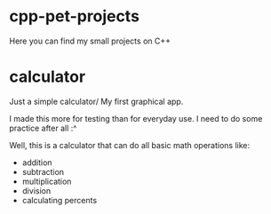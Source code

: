 # cpp-pet-projects
Here you can find my small projects on C++

# calculator
Just a simple calculator/ My first graphical app.

I made this more for testing than for everyday use. I need to do some practice after all :^

Well, this is a calculator that can do all basic math operations like:
- addition
- subtraction
- multiplication
- division
- calculating percents
